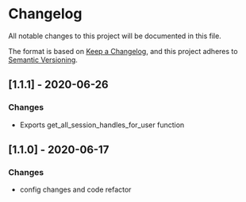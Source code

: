 # Changelog
All notable changes to this project will be documented in this file.

The format is based on [Keep a Changelog](https://keepachangelog.com/en/1.0.0/),
and this project adheres to [Semantic Versioning](https://semver.org/spec/v2.0.0.html).

## [1.1.1] - 2020-06-26
### Changes
- Exports get_all_session_handles_for_user function

## [1.1.0] - 2020-06-17
### Changes
- config changes and code refactor